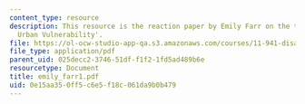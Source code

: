 ```yaml
---
content_type: resource
description: This resource is the reaction paper by Emily Farr on the topic 'Assessing
  Urban Vulnerability'.
file: https://ol-ocw-studio-app-qa.s3.amazonaws.com/courses/11-941-disaster-vulnerability-and-resilience-spring-2005/0e15aa350ff5c6e5f18c061da9b0b479_emily_farr1.pdf
file_type: application/pdf
parent_uid: 025decc2-3746-51df-f1f2-1fd5ad489b6e
resourcetype: Document
title: emily_farr1.pdf
uid: 0e15aa35-0ff5-c6e5-f18c-061da9b0b479
---
```

